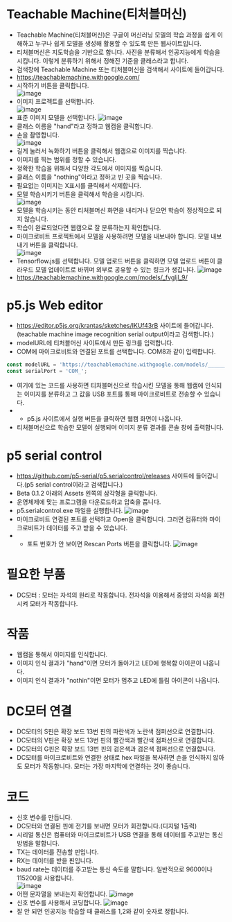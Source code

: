 # Teachable Machine(티처블머신)
* Teachable Machine(티처블머신)은 구글이 머신러닝 모델의 학습 과정을 쉽게 이해하고 누구나 쉽게 모델을 생성해 활용할 수 있도록 만든 웹사이트입니다.
* 티처블머신은 지도학습을 기반으로 합니다. 사진을 분류해서 인공지능에게 학습을 시킵니다. 이렇게 분류하기 위해서 정해진 기준을 클래스라고 합니다.
* 검색창에 Teachable Machine 또는 티처블머신을 검색해서 사이트에 들어갑니다.
* https://teachablemachine.withgoogle.com/
* 시작하기 버튼을 클릭합니다.  
![image](https://github.com/itple-sw/microbit/assets/76088532/6b20aed5-7d45-4841-b5e8-5f7f0db37d32)
* 이미지 프로젝트를 선택합니다.  
![image](https://github.com/itple-sw/microbit/assets/76088532/e58e9b05-4acf-44a1-9be6-4a11e327b0b9)
* 표준 이미지 모델을 선택합니다.
![image](https://github.com/itple-sw/microbit/assets/76088532/c2fc7c22-dfbc-4aa1-a701-c21a789cf59c)
* 클래스 이름을 "hand"라고 정하고 웹캠을 클릭합니다.
* 손을 촬영합니다.   
![image](https://github.com/itple-sw/microbit/assets/76088532/00e2effa-f339-4bba-a0ba-68cdef05a03e)
* 길게 눌러서 녹화하기 버튼을 클릭해서 웹캠으로 이미지를 찍습니다.
* 이미지를 찍는 범위를 정할 수 있습니다.
* 정확한 학습을 위해서 다양한 각도에서 이미지를 찍습니다.
* 클래스 이름을 "nothing"이라고 정하고 빈 곳을 찍습니다.
* 필요없는 이미지는 X표시를 클릭해서 삭제합니다.
* 모델 학습시키기 버튼을 클릭해서 학습을 시킵니다.   
![image](https://github.com/itple-sw/microbit/assets/76088532/66ba094c-7f9d-4485-b197-6288834a5da3)
* 모델을 학습시키는 동안 티처블머신 화면을 내리거나 닫으면 학습이 정상적으로 되지 않습니다.
* 학습이 완료되었다면 웹캠으로 잘 분류하는지 확인합니다.
* 마이크로비트 프로젝트에서 모델을 사용하려면 모델을 내보내야 합니다. 모델 내보내기 버튼을 클릭합니다.   
![image](https://github.com/itple-sw/microbit/assets/76088532/c855df9b-fdd6-466f-9ad6-5c089b079e57)
* Tensorflow.js를 선택합니다. 모델 업로드 버튼을 클릭하면 모델 업로드 버튼이 클라우드 모델 업데이트로 바뀌며 외부로 공유할 수 있는 링크가 생깁니다.
![image](https://github.com/itple-sw/microbit/assets/76088532/769389ed-7e1a-4303-87dc-0acf11bfcb2b)   
* https://teachablemachine.withgoogle.com/models/_fvgljl_9/


# p5.js Web editor
* https://editor.p5js.org/krantas/sketches/IKUf43rB 사이트에 들어갑니다.(teachable machine image recognition serial output이라고 검색합니다.)
* modelURL에 티처블머신 사이트에서 만든 링크를 입력합니다.
* COM에 마이크로비트와 연결된 포트를 선택합니다. COM8과 같이 입력합니다.
```js
const modelURL = 'https://teachablemachine.withgoogle.com/models/_______/';
const serialPort = 'COM_';
```
* 여기에 있는 코드를 사용하면 티처블머신으로 학습시킨 모델을 통해 웹캠에 인식되는 이미지를 분류하고 그 값을 USB 포트를 통해 마이크로비트로 전송할 수 있습니다.
* * p5.js 사이트에서 실행 버튼을 클릭하면 웹캠 화면이 나옵니다.
* 티처블머신으로 학습한 모델이 실행되며 이미지 분류 결과를 콘솔 창에 출력합니다.

# p5 serial control
* https://github.com/p5-serial/p5.serialcontrol/releases 사이트에 들어갑니다.(p5 serial control이라고 검색합니다.)
* Beta 0.1.2 아래의 Assets 왼쪽의 삼각형을 클릭합니다.
* 운영체제에 맞는 프로그램을 다운로드하고 압축을 풉니다.
* p5.serialcontrol.exe 파일을 실행합니다. 
![image](https://github.com/itple-sw/microbit/assets/76088532/c422777d-2d79-4881-97d9-cd238bfd03ea)
* 마이크로비트 연결된 포트를 선택하고 Open을 클릭합니다. 그러면 컴퓨터와 마이크로비트가 데이터를 주고 받을 수 있습니다.
* * 포트 번호가 안 보이면 Rescan Ports 버튼을 클릭합니다.
![image](https://github.com/itple-sw/microbit/assets/76088532/1de9e4fb-58e0-4a01-a867-d332f0b957fd)

# 필요한 부품
* DC모터 : 모터는 자석의 원리로 작동합니다. 전자석을 이용해서 중앙의 자석을 회전시켜 모터가 작동합니다.

# 작품
* 웹캠을 통해서 이미지를 인식합니다.
* 이미지 인식 결과가 "hand"이면 모터가 돌아가고 LED에 행복함 아이콘이 나옵니다.
* 이미지 인식 결과가 "nothin"이면 모터가 멈추고 LED에 틀림 아이콘이 나옵니다.

# DC모터 연결
* DC모터의 S핀은 확장 보드 13번 핀의 파란색과 노란색 점퍼선으로 연결합니다.
* DC모터의 V핀은 확장 보드 13번 핀의 빨간색과 빨간색 점퍼선으로 연결합니다.
* DC모터의 G핀은 확장 보드 13번 핀의 검은색과 검은색 점퍼선으로 연결합니다.
* DC모터를 마이크로비트와 연결한 상태로 hex 파일을 복사하면 손을 인식하지 않아도 모터가 작동합니다. 모터는 가장 마지막에 연결하는 것이 좋습니다.

# 코드
* 신호 변수를 만듭니다.
* DC모터와 연결된 핀에 전기를 보내면 모터가 회전합니다.(디지털 1출력)
* 시리얼 통신은 컴퓨터와 마이크로비트가 USB 연결을 통해 데이터를 주고받는 통신방법을 말합니다.
* TX는 데이터를 전송할 핀입니다.
* RX는 데이터를 받을 핀입니다.
* baud rate는 데이터를 주고받는 통신 속도를 말합니다. 일반적으로 9600이나 115200을 사용합니다.   
![image](https://github.com/itple-sw/microbit/assets/76088532/5f0a5c83-2f60-40e8-91b5-5c26c7a7827c)
* 어떤 문자열을 보내는지 확인합니다.
![image](https://github.com/itple-sw/microbit/assets/76088532/9a9a0581-b54b-4368-95e2-a5f5766435b0)
* 신호 변수를 사용해서 코딩합니다.
![image](https://github.com/itple-sw/microbit/assets/76088532/76a95243-b286-4d1e-addb-0db716ae7a22)
* 잘 안 되면 인공지능 학습할 때 클래스를 1,2와 같이 숫자로 정합니다.
